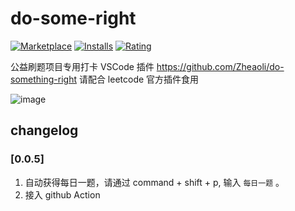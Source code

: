 # do-some-right

[![Marketplace](https://img.shields.io/visual-studio-marketplace/v/do-something-right.do-something-right.svg?label=Marketplace&style=for-the-badge&logo=visual-studio-code)](https://marketplace.visualstudio.com/items?itemName=do-something-right.do-something-right)
[![Installs](https://img.shields.io/visual-studio-marketplace/i/do-something-right.do-something-right.svg?style=for-the-badge)](https://marketplace.visualstudio.com/items?itemName=do-something-right.do-something-right)
[![Rating](https://img.shields.io/visual-studio-marketplace/stars/do-something-right.do-something-right.svg?style=for-the-badge)](https://marketplace.visualstudio.com/items?itemName=do-something-right.do-something-right)

公益刷题项目专用打卡 VSCode 插件 https://github.com/Zheaoli/do-something-right 请配合 leetcode 官方插件食用

![image](https://user-images.githubusercontent.com/12029924/139771597-e80e2dd9-83cf-4285-aa3c-b74c327bfaa0.png)

## changelog

### [0.0.5]
1. 自动获得每日一题，请通过 command + shift + p, 输入 `每日一题` 。
2. 接入 github Action
